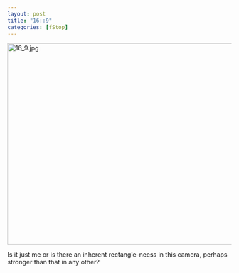 ```yaml
---
layout: post
title: "16::9"
categories: [fStop]
---
```

<img alt="16_9.jpg" src="http://www.botzilla.com/blog/pix2006/16_9.jpg" width="807" height="454" border="0" />

Is it just me or is there an inherent rectangle-neess in this camera, perhaps stronger than that in any other?


